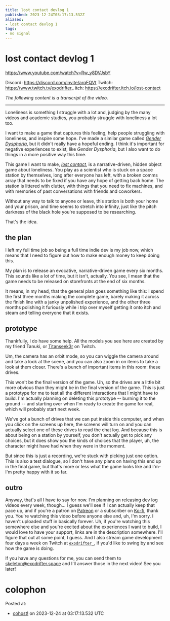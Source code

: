 ```yaml
---
title: lost contact devlog 1
published: 2023-12-24T03:17:13.532Z
aliases:
- lost contact devlog 1
tags:
- no signal
---
```


# lost contact devlog 1

https://www.youtube.com/watch?v=Rw_y8DVJsbY

Discord: https://discord.com/invite/arqFQVt
Twitch: https://www.twitch.tv/exodrifter_
itch: https://exodrifter.itch.io/lost-contact

_The following content is a transcript of the video._

---

Loneliness is something I struggle with a lot and, judging by the many videos and academic studies, you probably struggle with loneliness a lot too.

I want to make a game that captures this feeling, help people struggling with loneliness, and inspire some hope. I've made a similar game called _[Gender Dysphoria](../press-kits/gender-dysphoria.md)_, but it didn't really have a hopeful ending. I think it's important for negative experiences to exist, like _Gender Dysphoria_, but I also want to do things in a more positive way this time.

This game I want to make, _[lost contact](../press-kits/no-signal.md)_, is a narrative-driven, hidden object game about loneliness. You play as a scientist who is stuck on a space station by themselves, long after everyone has left, with a broken comms array that needs to be fixed if you have any hope of getting back home. The station is littered with clutter, with things that you need to fix machines, and with memories of past conversations with friends and coworkers.

Without any way to talk to anyone or leave, this station is both your home and your prison, and time seems to stretch into infinity, just like the pitch darkness of the black hole you're supposed to be researching.

That's the idea.

## the plan

I left my full time job so being a full time indie dev is my job now, which means that I need to figure out how to make enough money to keep doing this.

My plan is to release an evocative, narrative-driven game every six months. This sounds like a lot of time, but it isn't, actually. You see, I mean that the game needs to be released on storefronts at the end of six months.

It means, in my head, that the general plan goes something like this: I spend the first three months making the complete game, barely making it across the finish line with a janky unpolished experience, and the other three months polishing it furiously while i trip over myself getting it onto itch and steam and telling everyone that it exists.

## prototype

Thankfully, I do have some help. All the models you see here are created by my friend Tanuki, or [Titanseek3r](https://www.twitch.tv/titanseek3r) on Twitch.

Um, the camera has an orbit mode, so you can wiggle the camera around and take a look at the scene, and you can also zoom in on items to take a look at them closer. There's a bunch of important items in this room: these drives.

This won't be the final version of the game. Uh, so the drives are a little bit more obvious than they might be in the final version of the game. This is just a prototype for me to test all the different interactions that I might have to build. I'm actually planning on deleting this prototype -- burning it to the ground -- and starting over when I'm ready to create the game for real, which will probably start next week.

We've got a bunch of drives that we can put inside this computer, and when you click on the screens up here, the screens will turn on and you can actually select one of these drives to read the chat log. And because this is about being on a station by yourself, you don't actually get to pick any choices, but it does show you the kinds of choices that the player, uh, the character might have had when they were in the moment.

But since this is just a recording, we're stuck with picking just one option. This is also a test dialogue, so I don't have any plans on having this end up in the final game, but that's more or less what the game looks like and I'm- I'm pretty happy with it so far.

## outro

Anyway, that's all I have to say for now. I'm planning on releasing dev log videos every week, though... I guess we'll see if I can actually keep that pace up, and if you're a patron on [Patreon](https://patreon.com/exodrifter) or a subscriber on [Ko-fi](https://ko-fi.com/exodrifter), thank you. You're watching this video before anyone else and, uh, I'm sorry. I haven't uploaded stuff in basically forever. Uh, if you're watching this somewhere else and you're excited about the experiences I want to build, I would love to have your support, links are in the description somewhere. I'll figure that out at some point, I guess. And I also stream game development four days a week on Twitch at [`exodrifter_`](https://www.twitch.tv/exodrifter_), if you'd like to swing by and see how the game is doing.

If you have any questions for me, you can send them to skeleton@exodrifter.space and I'll answer those in the next video! See you later!

# colophon

Posted at:
- [cohost!](https://cohost.org/exodrifter/post/3962925-lost-contact-devlog) on 2023-12-24 at 03:17:13.532 UTC
